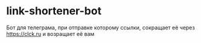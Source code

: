 # link-shortener-bot
Бот для телеграма, при отправке которому ссылки, сокращает её через https://clck.ru и возращает её вам
